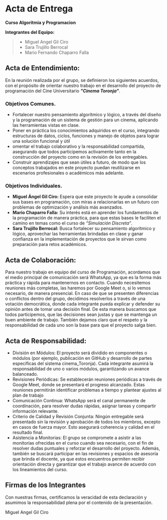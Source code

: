 # Acta de Entrega 
**Curso Algoritmia y Programacion**

**Integrantes del Equipo:**
>*  Miguel Angel Gil Ciro
>*  Sara Trujillo Berrocal
>*  Mario Fernando Chaparro Falla

## Acta de Entendimiento:
En la reunión realizada por el grupo, se definieron los siguientes acuerdos, con el propósito de orientar nuestro trabajo en el desarrollo del proyecto de programación del Cine Universitario ***"Cinema Toronja"***.

### Objetivos Comunes.
*  Fortalecer nuestro pensamiento algorítmico y lógico, a través del diseño y la programación de un sistema de gestión para un cinema, aplicando las herramientas vistas en clase.
*  Poner en práctica los conocimientos adquiridos en el curso, integrando estructuras de datos, ciclos, funciones y manejo de objetos para lograr una solución funcional y útil
*   omentar el trabajo colaborativo y la responsabilidad compartida, asegurando que todos participemos activamente tanto en la construcción del proyecto como en la revisión de los entregables.
*  Construir aprendizajes que sean útiles a futuro, de modo que los conceptos trabajados en este proyecto puedan reutilizarse en escenarios profesionales o académicos más adelante.

### Objetivos Individuales.
*  **Miguel Ángel Gil Ciro:**
Espera que este proyecto le ayude a consolidar sus bases en programación, con miras a relacionarlas en un futuro con problemas de optimización y análisis más avanzados.
*  **Mario Chaparro Falla:**
Su interés está en aprender los fundamentos de la programación de manera práctica, para que estas bases le faciliten el camino en temas como el curso de *“Simulación Discreta”*.
*  **Sara Trujillo Berrocal:**
Busca fortalecer su pensamiento algorítmico y lógico, aprovechar las herramientas brindadas en clase y ganar confianza en la implementación de proyectos que le sirvan como preparación para retos académicos.

## Acta de Colaboración:
Para nuestro trabajo en equipo del curso de Programación, acordamos que el medio principal de comunicación será WhatsApp, ya que es la forma más práctica y rápida para mantenernos en contacto. Cuando necesitemos reuniones más completas, las haremos por Google Meet o, si lo vemos necesario, de manera presencial. En caso de que se presenten diferencias o conflictos dentro del grupo, decidimos resolverlos a través de una votación democrática, donde cada integrante pueda explicar y defender su opinión antes de tomar una decisión final. De esta manera buscamos que todos participemos, que las decisiones sean justas y que se mantenga un buen ambiente de trabajo. También dejamos claro que el respeto y la responsabilidad de cada uno son la base para que el proyecto salga bien.

## Acta de Responsabilidad: 
*  División en Módulos:
El proyecto será dividido en componentes o módulos (por ejemplo, publicación en GitHub y desarrollo de partes específicas del sistema cinema_Toronja). Cada integrante asumirá la responsabilidad de uno o varios módulos, garantizando un avance balanceado.
*  Revisiones Periódicas:
Se establecerán reuniones periódicas a través de Google Meet, donde se presentará el progreso alcanzado. Estas reuniones permitirán identificar problemas a tiempo y plantear ajustes al plan de trabajo
*  Comunicación Continua: 
WhatsApp será el canal permanente de coordinación, para resolver dudas rápidas, asignar tareas y compartir información relevante.
*  Criterio de Calidad y Revisión Conjunta:
Ningún entregable será presentado sin la revisión y aprobación de todos los miembros, excepto en casos de fuerza mayor. Esto asegurará coherencia y calidad en el resultado final.
*  Asistencia a Monitorias:
El grupo se compromete a asistir a las monitorías ofrecidas en el curso cuando sea necesario, con el fin de resolver dudas puntuales y reforzar el desarrollo del proyecto. Además, también se buscará participar en las revisiones y espacios de asesoría que brinda el docente, ya que estos encuentros permiten recibir orientación directa y garantizar que el trabajo avance de acuerdo con los lineamientos del curso.

## Firmas de los Integrantes
Con nuestras firmas, certificamos la veracidad de esta declaración y asumimos la responsabilidad plena por el contenido de la presentación.

Miguel Angel Gil Ciro



